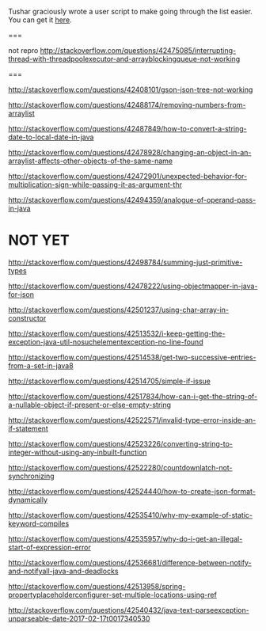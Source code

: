 Tushar graciously wrote a user script to make going through the list easier. You can get it [here](https://github.com/tusharjadhav219/Userscript-for-delete-candidates).

===

not repro http://stackoverflow.com/questions/42475085/interrupting-thread-with-threadpoolexecutor-and-arrayblockingqueue-not-working

===

http://stackoverflow.com/questions/42408101/gson-json-tree-not-working

http://stackoverflow.com/questions/42488174/removing-numbers-from-arraylist

http://stackoverflow.com/questions/42487849/how-to-convert-a-string-date-to-local-date-in-java

http://stackoverflow.com/questions/42478928/changing-an-object-in-an-arraylist-affects-other-objects-of-the-same-name

http://stackoverflow.com/questions/42472901/unexpected-behavior-for-multiplication-sign-while-passing-it-as-argument-thr

http://stackoverflow.com/questions/42494359/analogue-of-operand-pass-in-java

NOT YET
=====

http://stackoverflow.com/questions/42498784/summing-just-primitive-types

http://stackoverflow.com/questions/42478222/using-objectmapper-in-java-for-json

http://stackoverflow.com/questions/42501237/using-char-array-in-constructor

http://stackoverflow.com/questions/42513532/i-keep-getting-the-exception-java-util-nosuchelementexception-no-line-found

http://stackoverflow.com/questions/42514538/get-two-successive-entries-from-a-set-in-java8

http://stackoverflow.com/questions/42514705/simple-if-issue

http://stackoverflow.com/questions/42517834/how-can-i-get-the-string-of-a-nullable-object-if-present-or-else-empty-string

http://stackoverflow.com/questions/42522571/invalid-type-error-inside-an-if-statement

http://stackoverflow.com/questions/42523226/converting-string-to-integer-without-using-any-inbuilt-function

http://stackoverflow.com/questions/42522280/countdownlatch-not-synchronizing

http://stackoverflow.com/questions/42524440/how-to-create-json-format-dynamically

http://stackoverflow.com/questions/42535410/why-my-example-of-static-keyword-compiles

http://stackoverflow.com/questions/42535957/why-do-i-get-an-illegal-start-of-expression-error

http://stackoverflow.com/questions/42536681/difference-between-notify-and-notifyall-java-and-deadlocks

http://stackoverflow.com/questions/42513958/spring-propertyplaceholderconfigurer-set-multiple-locations-using-ref

http://stackoverflow.com/questions/42540432/java-text-parseexception-unparseable-date-2017-02-17t0017340530